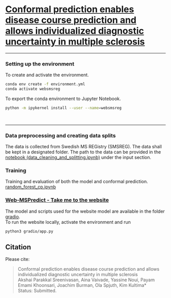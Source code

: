 # [Conformal prediction enables disease course prediction and allows individualized diagnostic uncertainty in multiple sclerosis](websitelink) <br>


---
### Setting up the environment
To create and activate the environment. <br>
```bash
conda env create -f environment.yml
conda activate websmsreg
```
To export the conda environment to Jupyter Notebook. <br>
```bash
python -m ipykernel install --user --name=websmsreg
```
<br>

---


### Data preprocessing and creating data splits
The data is collected from Swedish MS REGistry (SMSREG). The data shall be kept in a designated folder. The path to the data can be provided in the [notebook (data_cleaning_and_splitting.ipynb)](scripts/data_cleaning_and_splitting.ipynb) under the input section.   <br>
### Training
Training and evaluation of both the model and conformal prediction. [random_forest_cp.ipynb](scripts/random_forest_cp.ipynb) <br>
### [Web-MSPredict - Take me to the website](websitelink) <br>
The model and scripts used for the website model are available in the folder [gradio](gradio).<br>
To run the website locally, activate the environment and run

```bash
python3 gradio/app.py
```

## Citation
Please cite:<br>
>Conformal prediction enables disease course prediction and allows individualized diagnostic uncertainty in multiple sclerosis<br>
>Akshai Parakkal Sreenivasan, Aina Vaivade, Yassine Noui, Payam Emami Khoonsari, Joachim Burman, Ola Spjuth, Kim Kultima*<br>
>Status: Submitted.
